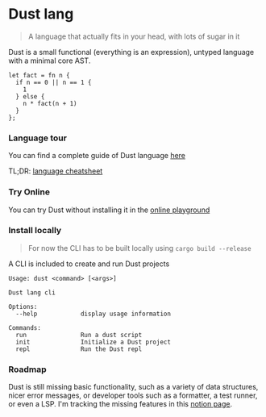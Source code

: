 # Dust lang

> A language that actually fits in your head, with lots of sugar in it

Dust is a small functional (everything is an expression), untyped language  with a minimal core AST.

```
let fact = fn n {
  if n == 0 || n == 1 {
    1
  } else {
    n * fact(n + 1)
  }
};
```

### Language tour
You can find a complete guide of Dust language [here](https://ascandone.github.io/dust-lang-book/)

TL;DR: [language cheatsheet](https://ascandone.github.io/dust-lang-book/cheatsheet.html)

### Try Online
You can try Dust without installing it in the [online playground](https://dust-lang-playground.vercel.app/)

### Install locally
> For now the CLI has to be built locally using `cargo build --release`

A CLI is included to create and run Dust projects
```
Usage: dust <command> [<args>]

Dust lang cli

Options:
  --help            display usage information

Commands:
  run               Run a dust script
  init              Initialize a Dust project
  repl              Run the Dust repl
```

 

### Roadmap
Dust is still missing basic functionality, such as a variety of data structures, nicer error messages,
or developer tools such as a formatter, a test runner, or even a LSP.
I'm tracking the missing features in this [notion page](https://ascandone.notion.site/7534c8c846414e0c9ad2906540af5bc4?v=1685e0defdde4b768a2fe071e4ffd056).

